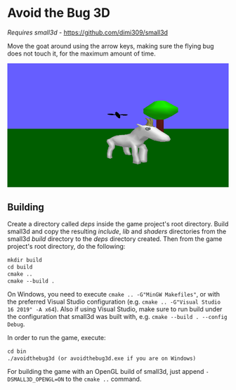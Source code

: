Avoid the Bug 3D
=================

*Requires small3d* - https://github.com/dimi309/small3d

Move the goat around using the arrow keys, making sure the flying bug does not touch it, for the maximum amount of time.

![screenshot](screenshot.png)

Building
--------

Create a directory called *deps* inside the game project's root directory.
Build small3d and copy the resulting *include*, *lib* and *shaders* directories from the small3d *build* directory to the *deps* directory created. Then from the game project's root directory, do the following:
	
	mkdir build
    cd build
    cmake ..
    cmake --build .
	
On Windows, you need to execute `cmake .. -G"MinGW Makefiles"`, or with the preferred Visual Studio configuration (e.g. `cmake .. -G"Visual Studio 16 2019" -A x64`). Also if using Visual Studio, make sure to run build under the configuration that small3d was built with, e.g. `cmake --build . --config Debug`.

In order to run the game, execute:
	
	cd bin
	./avoidthebug3d (or avoidthebug3d.exe if you are on Windows)

For building the game with an OpenGL build of small3d, just append `-DSMALL3D_OPENGL=ON` to the `cmake ..` command.
